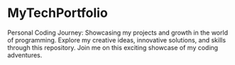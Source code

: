 # MyTechPortfolio
Personal Coding Journey: Showcasing my projects and growth in the world of programming. Explore my creative ideas, innovative solutions, and skills through this repository. Join me on this exciting showcase of my coding adventures.
